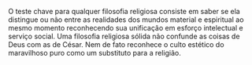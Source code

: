 ﻿O teste chave para qualquer filosofia religiosa consiste em saber se ela distingue ou não entre as realidades dos mundos material e espiritual ao mesmo momento reconhecendo sua unificação em esforço intelectual e serviço social. Uma filosofia religiosa sólida não confunde as coisas de Deus com as de César. Nem de fato reconhece o culto estético do maravilhoso puro como um substituto para a religião.